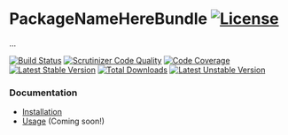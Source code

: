 # PackageNameHereBundle [![License](https://poser.pugx.org/cleentfaar/package-name-here-bundle/license.svg)](https://packagist.org/packages/cleentfaar/package-name-here-bundle)

...

[![Build Status](https://secure.travis-ci.org/cleentfaar/package-name-here-bundle.svg)](http://travis-ci.org/cleentfaar/package-name-here-bundle)
[![Scrutinizer Code Quality](https://scrutinizer-ci.com/g/cleentfaar/package-name-here-bundle/badges/quality-score.png?b=master)](https://scrutinizer-ci.com/g/cleentfaar/package-name-here-bundle/?branch=master)
[![Code Coverage](https://scrutinizer-ci.com/g/cleentfaar/package-name-here-bundle/badges/coverage.png?b=master)](https://scrutinizer-ci.com/g/cleentfaar/package-name-here-bundle/?branch=master)<br/>
[![Latest Stable Version](https://poser.pugx.org/cleentfaar/package-name-here-bundle/v/stable.svg)](https://packagist.org/packages/cleentfaar/package-name-here-bundle)
[![Total Downloads](https://poser.pugx.org/cleentfaar/package-name-here-bundle/downloads.svg)](https://packagist.org/packages/cleentfaar/package-name-here-bundle)
[![Latest Unstable Version](https://poser.pugx.org/cleentfaar/package-name-here-bundle/v/unstable.svg)](https://packagist.org/packages/cleentfaar/package-name-here-bundle)


### Documentation

- [Installation](Resources/doc/installation.md)
- [Usage](Resources/doc/usage.md) (Coming soon!)
